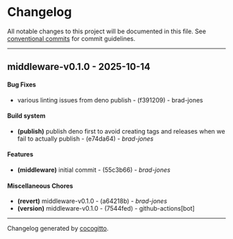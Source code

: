 # Changelog
All notable changes to this project will be documented in this file. See [conventional commits](https://www.conventionalcommits.org/) for commit guidelines.

- - -
## middleware-v0.1.0 - 2025-10-14
#### Bug Fixes
- various linting issues from deno publish - (f391209) - brad-jones
#### Build system
- **(publish)** publish deno first to avoid creating tags and releases when we fail to actually publish - (e74da64) - *brad-jones*
#### Features
- **(middleware)** initial commit - (55c3b66) - *brad-jones*
#### Miscellaneous Chores
- **(revert)** middleware-v0.1.0 - (a64218b) - *brad-jones*
- **(version)** middleware-v0.1.0 - (7544fed) - github-actions[bot]

- - -

Changelog generated by [cocogitto](https://github.com/cocogitto/cocogitto).
